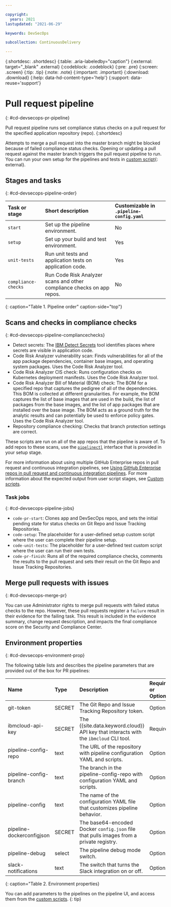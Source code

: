 ```yaml
---

copyright:
  years: 2021
lastupdated: "2021-06-29"

keywords: DevSecOps

subcollection: ContinuousDelivery

---
```


{:shortdesc: .shortdesc}
{:table: .aria-labeledby="caption"}
{:external: target="_blank" .external}
{:codeblock: .codeblock}
{:pre: .pre}
{:screen: .screen}
{:tip: .tip}
{:note: .note}
{:important: .important}
{:download: .download}
{:help: data-hd-content-type='help'}
{:support: data-reuse='support'}

# Pull request pipeline
{: #cd-devsecops-pr-pipeline}

Pull request pipeline runs set compliance status checks on a pull request for the specified application repository (repo).
{:shortdesc}

Attempts to merge a pull request into the master branch might be blocked because of failed compliance status checks. Opening or updating a pull request against the master branch triggers the pull request pipeline to run. You can run your own setup for the pipelines and tests in [custom script](/docs/ContinuousDelivery?topic=ContinuousDelivery-cd-devsecops-custom-scripts){: external}.

## Stages and tasks
{: #cd-devsecops-pipeline-order}

Task or stage |Short description	|Customizable in `.pipeline-config.yaml` |
|:----------|:------------------------------|:------------------|
|`start` 		 |Set up the pipeline environment. 		|No		|
|`setup`		 |Set up your build and test environment.			|Yes|
|`unit-tests`|Run unit tests and application tests on application code.		|Yes |
|`compliance-checks` 	 |Run Code Risk Analyzer scans and other compliance checks on app repos.   	|No			|

{: caption="Table 1. Pipeline order" caption-side="top"}

## Scans and checks in compliance checks
{: #cd-devsecops-pipeline-compliancechecks}

* Detect secrets: The [IBM Detect Secrets](https://github.com/IBM/detect-secrets) tool identifies places where secrets are visible in application code.
* Code Risk Analyzer vulnerability scan: Finds vulnerabilities for all of the app package dependencies, container base images, and operating system packages. Uses the Code Risk Analyzer tool.
* Code Risk Analyzer CIS check: Runs configuration checks on Kubernetes deployment manifests. Uses the Code Risk Analyzer tool.
* Code Risk Analyzer Bill of Material (BOM) check: The BOM for a specified repo that captures the pedigree of all of the dependencies. This BOM is collected at different granularities. For example, the BOM captures the list of base images that are used in the build, the list of packages from the base images, and the list of app packages that are installed over the base image. The BOM acts as a ground truth for the analytic results and can potentially be used to enforce policy gates. Uses the Code Risk Analyzer tool.
* Repository compliance checking: Checks that branch protection settings are correct.
    
These scripts are run on all of the app repos that the pipeline is aware of. To add repos to these scans, use the [`pipelinectl`](/docs/ContinuousDelivery?topic=ContinuousDelivery-pipelinectl) interface that is provided in your setup stage.

For more information about using multiple GitHub Enterprise repos in pull request and continuous integration pipelines, see [Using GitHub Enterprise repos in pull request and continuous integration pipelines](#cd-devsecops-gherepos-pipelines). For more information about the expected output from user script stages, see [Custom scripts](/docs/ContinuousDelivery?topic=ContinuousDelivery-cd-devsecops-custom-scripts).

### Task jobs
{: #cd-devsecops-pipeline-jobs}

* `code-pr-start`: Clones app and DevSecOps repos, and sets the initial pending state for status checks on Git Repo and Issue Tracking Repositories.
* `code-setup`: The placeholder for a user-defined setup custom script where the user can complete their pipeline setup.
* `code-unit-tests`: The placeholder for a user-defined test custom script where the user can run their own tests.
* `code-pr-finish`: Runs all of the required compliance checks, comments the results to the pull request and sets their result on the Git Repo and Issue Tracking Repositories.

## Merge pull requests with issues
{: #cd-devsecops-merge-pr}

You can use Administrator rights to merge pull requests with failed status checks to the repo. However, these pull requests register a `failure` result in their evidence for the failing task. This result is included in the evidence summary, change request description, and impacts the final compliance score on the Security and Compliance Center.

## Environment properties
{: #cd-devsecops-environment-prop}

The following table lists and describes the pipeline parameters that are provided out of the box for PR pipelines:

|Name |Type	|Description |Required or Optional |
|:----------|:------------------------------|:------------------|:----------|
|git-token		                |SECRET		|The Git Repo and Issue Tracking Repository token.	|Optional			|
|ibmcloud-api-key		          |SECRET		|The {{site.data.keyword.cloud}} API key that interacts with the `ibmcloud` CLI tool.	|Required			|
|pipeline-config-repo		      |text		  |The URL of the repository with pipeline configuration YAML and scripts.	|Optional			|
|pipeline-config-branch		    |text		  |The branch in the pipeline-config-repo with configuration YAML and scripts.	|Optional			|
|pipeline-config		          |text		  |The name of the configuration YAML file that customizes pipeline behavior.	|Optional			|
|pipeline-dockerconfigjson		|SECRET		|The base64-encoded Docker `config.json` file that pulls images from a private registry.	|Optional			|
|pipeline-debug		            |select		|The pipeline debug mode switch.	|Optional			|
|slack-notifications		      |text		  |The switch that turns the Slack integration on or off.	|Optional			|
{: caption="Table 2. Environment properties}

You can add parameters to the pipelines on the pipeline UI, and access them from the [custom scripts](/docs/ContinuousDelivery?topic=ContinuousDelivery-cd-devsecops-custom-scripts).
{: tip}

